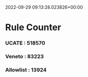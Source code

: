 2022-09-29 09:13:28.023826+00:00
# Rule Counter 
 ### UCATE : 518570

 ### Veneto : 83223

 ### Allowlist : 13924